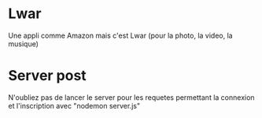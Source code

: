 # Lwar

Une appli comme Amazon mais c'est Lwar (pour la photo, la video, la musique)

# Server post
N'oubliez pas de lancer le server pour les requetes permettant la connexion et l'inscription avec "nodemon server.js"
